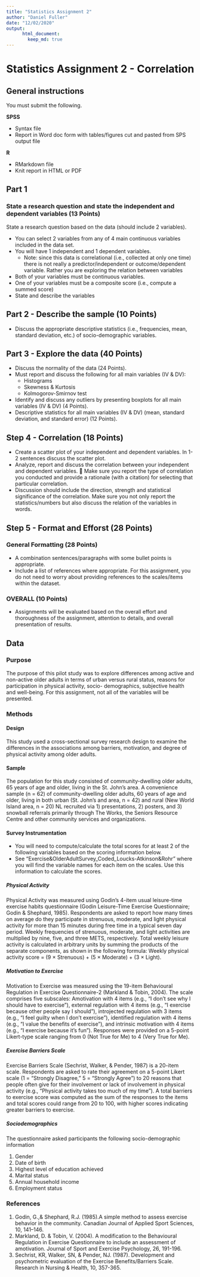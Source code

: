 ```yaml
---
title: "Statistics Assignment 2"
author: "Daniel Fuller"
date: "12/02/2020"
output:
      html_document:
        keep_md: true
---
```


# Statistics Assignment 2 - Correlation

## General instructions

You must submit the following. 

**SPSS**
  - Syntax file
  - Report in Word doc form with tables/figures cut and pasted from SPS output file

**R**
  - RMarkdown file
  - Knit report in HTML or PDF

## Part 1

### State a research question and state the independent and dependent variables (13 Points)

State a research question based on the data (should include 2 variables).  

- You can select 2 variables from any of 4 main continuous variables included in the data set.  
- You will have 1 independent and 1 dependent variables.   
    - Note: since this data is correlational (i.e., collected at only one time) there is not really a predictor/independent or outcome/dependent variable. Rather you are exploring the relation between variables 
- Both of your variables must be continuous variables.   
- One of your variables must be a composite score (i.e., compute a summed score)  
- State and describe the variables

## Part 2 - Describe the sample (10 Points)

- Discuss the appropriate descriptive statistics (i.e., frequencies, mean, standard deviation, etc.) of socio-demographic variables.

## Part 3 - Explore the data (40 Points)

- Discuss the normality of the data (24 Points).  
- Must report and discuss the following for all main variables (IV & DV):
    - Histograms
    - Skewness & Kurtosis
    - Kolmogorov-Smirnov test
- Identify and discuss any outliers by presenting boxplots for all main variables (IV & DV) (4
Points).  
- Descriptive statistics for all main variables (IV & DV) (mean, standard deviation, and standard error)
(12 Points).  

## Step 4 - Correlation (18 Points)

- Create a scatter plot of your independent and dependent variables. In 1-2 sentences discuss the scatter plot.  
- Analyze, report and discuss the correlation between your independent and dependent variables.  Make sure you report the type of correlation you conducted and provide a rationale (with a citation) for selecting that particular correlation.    
- Discussion should include the direction, strength and statistical significance of the correlation.
Make sure you not only report the statistics/numbers but also discuss the relation of the variables in words.  

## Step 5 - Format and Efforst (28 Points)

### General Formatting (28 Points)
- A combination sentences/paragraphs with some bullet points is appropriate.
- Include a list of references where appropriate. For this assignment, you do not need to worry
about providing references to the scales/items within the dataset.

### OVERALL (10 Points)
- Assignments will be evaluated based on the overall effort and thoroughness of the assignment, attention to details, and overall presentation of results.

## Data

### Purpose
The purpose of this pilot study was to explore differences among active and non-active older adults in terms of urban versus rural status, reasons for participation in physical activity, socio- demographics, subjective health and well-being. For this assignment, not all of the variables will be presented.


### Methods
#### Design
This study used a cross-sectional survey research design to examine the differences in the associations among barriers, motivation, and degree of physical activity among older adults.

#### Sample
The population for this study consisted of community-dwelling older adults, 65 years of age and older, living in the St. John’s area. A convenience sample (n = 62) of community-dwelling older adults, 60 years of age and older, living in both urban (St. John’s and area, n = 42) and rural (New World Island area, n = 20) NL recruited via 1) presentations, 2) posters, and 3) snowball referrals primarily through The Works, the Seniors Resource Centre and other community services and organizations.

#### Survey Instrumentation

- You will need to compute/calculate the total scores for at least 2 of the following variables based on the scoring information below.   
- See “Exercise&OlderAdultSurvey_Coded_Loucks-Atkinson&Rohr” where you will find the variable names for each item on the scales. Use this information to calculate the scores.

##### Physical Activity

Physical Activity was measured using Godin’s 4-item usual leisure-time exercise habits questionnaire (Godin Leisure-Time Exercise Questionnaire; Godin & Shephard, 1985). Respondents are asked to report how many times on average do they participate in strenuous, moderate, and light physical activity for more than 15 minutes during free time in a typical seven day period. Weekly frequencies of strenuous, moderate, and light activities are multiplied by nine, five, and three METS, respectively. Total weekly leisure activity is calculated in arbitrary units by summing the products of the separate components, as shown in the following formula: Weekly physical activity score = (9 × Strenuous) + (5 × Moderate) + (3 × Light).

##### Motivation to Exercise

Motivation to Exercise was measured using the 19-item Behavioural Regulation in Exercise Questionnaire-2 (Markland & Tobin, 2004). The scale comprises five subscales: Amotivation with 4 items (e.g., “I don’t see why I should have to exercise”), external regulation with 4 items (e.g., “I exercise because other people say I should”), introjected regulation with 3 items (e.g., “I feel guilty when I don’t exercise”), identified regulation with 4 items (e.g., “I value the benefits of exercise”), and intrinsic motivation with 4 items (e.g., “I exercise because it’s fun”). Responses were provided on a 5-point Likert-type scale ranging from 0 (Not True for Me) to 4 (Very True for Me).

##### Exercise Barriers Scale 

Exercise Barriers Scale (Sechrist, Walker, & Pender, 1987) is a 20-item scale. Respondents are asked to rate their agreement on a 5-point Likert scale (1 = “Strongly Disagree,” 5 = “Strongly Agree”) to 20 reasons that people often give for their involvement or lack of involvement in physical activity (e.g., “Physical activity takes too much of my time”). A total barriers to exercise score was computed as the sum of the responses to the items and total scores could range from 20 to 100, with higher scores indicating greater barriers to exercise.

##### Sociodemographics

The questionnaire asked participants the following socio-demographic information  

1. Gender  
2. Date of birth
3. Highest level of education achieved
4. Marital status
5. Annual household income
6. Employment status

### References
1. Godin, G.,& Shephard, R.J. (1985).A simple method to assess exercise behavior in the community. Canadian Journal of Applied Sport Sciences, 10, 141–146.  
2. Markland, D. & Tobin, V. (2004). A modification to the Behavioural Regulation in Exercise Questionnaire to include an assessment of amotivation. Journal of Sport and Exercise Psychology, 26, 191-196.  
3. Sechrist, KR, Walker, SN, & Pender, NJ. (1987). Development and psychometric evaluation of the Exercise Benefits/Barriers Scale. Research in Nursing & Health, 10, 357-365.  
 
